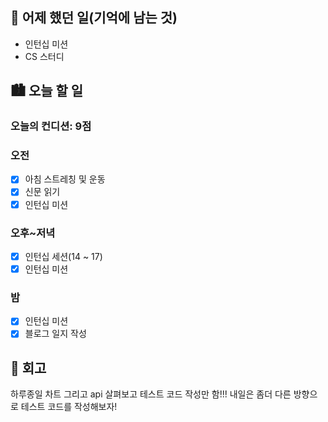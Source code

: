 ## 🌃 어제 했던 일(기억에 남는 것)

- 인턴십 미션
- CS 스터디

## 🏙️ 오늘 할 일

### 오늘의 컨디션: 9점

### 오전

- [x] 아침 스트레칭 및 운동
- [x] 신문 읽기
- [x] 인턴십 미션

### 오후~저녁

- [x] 인턴십 세션(14 ~ 17)
- [x] 인턴십 미션

### 밤

- [x] 인턴십 미션
- [x] 블로그 일지 작성

## 🌆 회고

하루종일 차트 그리고 api 살펴보고 테스트 코드 작성만 함!!! 내일은 좀더 다른 방향으로 테스트 코드를 작성해보자!